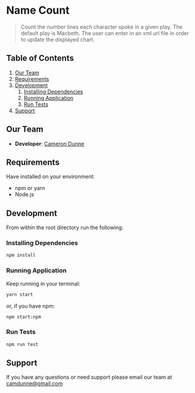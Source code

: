 # Name Count
> Count the number lines each character spoke in a given play.
> The default play is Macbeth. The user can enter in an xml url file in order to update the displayed chart.



## Table of Contents

1. [Our Team](#our-team)
2. [Requirements](#requirements)
3. [Development](#development)
    1. [Installing Dependencies](#installing-dependencies)
    2. [Running Application](#running-application)
    3. [Run Tests](#run-tests)
4. [Support](#support)

## Our Team
- __Developer__: [Cameron Dunne](https://github.com/camdunne)

##  Requirements
Have installed on your environment:
- npm or yarn
- Node.js


## Development
From within the root directory run the following:
### Installing Dependencies
```sh
npm install
```
### Running Application
Keep running in your terminal:
```sh
yarn start
```
or, if you have npm:
```sh
npm start:npm
```
### Run Tests
```sh
npm run test
```

## Support
If you have any questions or need support please email our team at camdunne@gmail.com
